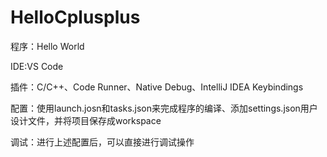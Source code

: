 # HelloCplusplus

程序：Hello World

IDE:VS Code

插件：C/C++、Code Runner、Native Debug、IntelliJ IDEA Keybindings

配置：使用launch.josn和tasks.json来完成程序的编译、添加settings.json用户设计文件，并将项目保存成workspace

调试：进行上述配置后，可以直接进行调试操作

